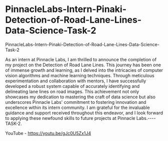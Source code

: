 # PinnacleLabs-Intern-Pinaki-Detection-of-Road-Lane-Lines-Data-Science-Task-2
PinnacleLabs-Intern-Pinaki-Detection-of-Road-Lane-Lines-Data-Science-Task-2

As an intern at Pinnacle Labs, I am thrilled to announce the completion of my project on the Detection of Road Lane Lines. This journey has been one of immense growth and learning, as I delved into the intricacies of computer vision algorithms and machine learning techniques. Through meticulous experimentation and collaboration with mentors, I have successfully developed a robust system capable of accurately identifying and delineating lane lines on road images. This achievement not only showcases my dedication to mastering the craft of data science but also underscores Pinnacle Labs' commitment to fostering innovation and excellence within its intern community. I am grateful for the invaluable guidance and support received throughout this endeavor, and I look forward to applying these newfound skills to future projects at Pinnacle Labs.----TASK-2.


YouTube - https://youtu.be/gJc0U5Zx1J4
